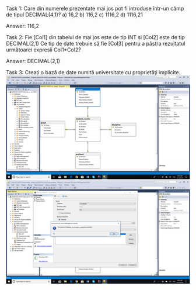 Task 1: Care din numerele prezentate mai jos pot fi introduse într-un câmp de tipul DECIMAL(4,1)?
a) 16,2    b) 116,2    c) 1116,2    d) 1116,21

Answer: 116,2

Task 2: Fie [Col1] din tabelul de mai jos este de tip INT și [Col2] este de tip DECIMAL(2,1)
Ce tip de date trebuie să fie [Col3] pentru a păstra rezultatul următoarei expresii Col1*Col2?

Answer: DECIMAL(2,1)

Task 3: Creați o bază de date numită universitate cu proprietăți implicite.
<img src="l3.png"/>
<img src="l3.1.png"/>
